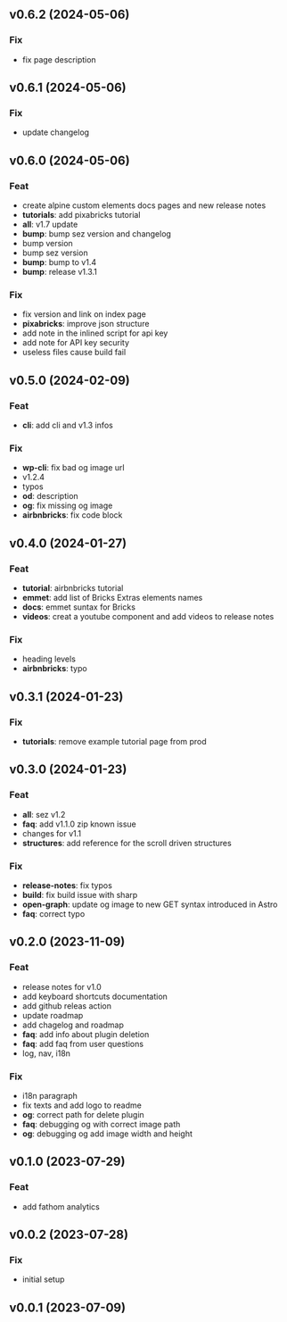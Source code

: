 ## v0.6.2 (2024-05-06)

### Fix

- fix page description

## v0.6.1 (2024-05-06)

### Fix

- update changelog

## v0.6.0 (2024-05-06)

### Feat

- create alpine custom elements docs pages and new release notes
- **tutorials**: add pixabricks tutorial
- **all**: v1.7 update
- **bump**: bump sez version and changelog
- bump version
- bump sez version
- **bump**: bump to v1.4
- **bump**: release v1.3.1

### Fix

- fix version and link on index page
- **pixabricks**: improve json structure
- add note in the inlined script for api key
- add note for API key security
- useless files cause build fail

## v0.5.0 (2024-02-09)

### Feat

- **cli**: add cli and v1.3 infos

### Fix

- **wp-cli**: fix bad og image url
- v1.2.4
- typos
- **od**: description
- **og**: fix missing og image
- **airbnbricks**: fix code block

## v0.4.0 (2024-01-27)

### Feat

- **tutorial**: airbnbricks tutorial
- **emmet**: add list of Bricks Extras elements names
- **docs**: emmet suntax for Bricks
- **videos**: creat a youtube component and add videos to release notes

### Fix

- heading levels
- **airbnbricks**: typo

## v0.3.1 (2024-01-23)

### Fix

- **tutorials**: remove example tutorial page from prod

## v0.3.0 (2024-01-23)

### Feat

- **all**: sez v1.2
- **faq**: add v1.1.0 zip known issue
- changes for v1.1
- **structures**: add reference for the scroll driven structures

### Fix

- **release-notes**: fix typos
- **build**: fix build issue with sharp
- **open-graph**: update og image to new GET syntax introduced in Astro
- **faq**: correct typo

## v0.2.0 (2023-11-09)

### Feat

- release notes for v1.0
- add keyboard shortcuts documentation
- add github releas action
- update roadmap
- add chagelog and roadmap
- **faq**: add info about plugin deletion
- **faq**: add faq from user questions
- log, nav, i18n

### Fix

- i18n paragraph
- fix texts and add logo to readme
- **og**: correct path for delete plugin
- **faq**: debugging og with correct image path
- **og**: debugging og add image width and height

## v0.1.0 (2023-07-29)

### Feat

- add fathom analytics

## v0.0.2 (2023-07-28)

### Fix

- initial setup

## v0.0.1 (2023-07-09)
